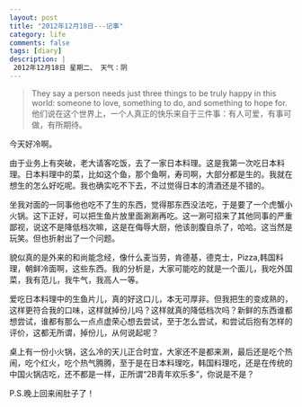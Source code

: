 ```yaml
---
layout: post
title: "2012年12月18日---记事"
category: life
comments: false
tags: [diary]
description: |
 2012年12月18日 星期二、 天气：阴
---
```


> ​They say a person needs just three things to be truly happy in this world: someone to love, something to do, and something to hope for.他们说在这个世界上，一个人真正的快乐来自于三件事：有人可爱，有事可做，有所期待。

今天好冷啊。

由于业务上有突破，老大请客吃饭，去了一家日本料理。这是我第一次吃日本料理。日本料理中的菜，比如这个鱼，那个鱼啊，寿司啊，大部分都是生的。我就在想生的怎么好吃呢。我也确实吃不下去，不过觉得日本的清酒还是不错的。

坐我对面的一同事他也吃不了生的东西，觉得那东西没法吃，于是要了一个虎蟹小火锅。这下正好，可以把生鱼片放里面涮涮再吃。这一涮可招来了其他同事的严重鄙视，说这不是降低档次嘛，这是在侮辱大厨，他该剖腹自杀了，哈哈。这当然是玩笑。但也折射出了一个问题。

貌似真的是外来的和尚能念经，像什么麦当劳，肯德基，德克士，Pizza,韩国料理，朝鲜冷面啊，这些东西。我的分析是，大家可能吃的就是一个面儿，我吃外国菜，我有范儿，我牛气，我高人一等。

爱吃日本料理中的生鱼片儿，真的好这口儿，本无可厚非。但我把生的变成熟的，这样更符合我的口味，这样就掉份儿吗？这样就真的降低档次吗？新鲜的东西谁都想尝试，谁都有那么一点点虚荣心想去尝试，至于怎么尝试，和尝试后抱有怎样的评价，这都无所谓，掉份儿，从何说起呢？

桌上有一份小火锅，这么冷的天儿正合时宜，大家还不是都来涮，最后还是吃个热闹，吃个红火，吃个热气腾腾，至于是在日本料理吃，韩国料理吃，还是在传统的中国火锅店吃，还不都是一样，正所谓“2B青年欢乐多”，你说是不是？

P.S.晚上回来闹肚子了！


